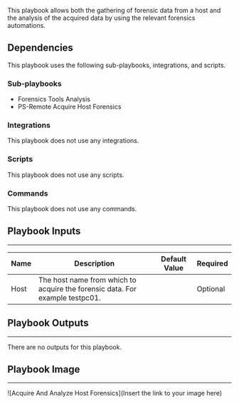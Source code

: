 This playbook allows both the gathering of forensic data from a host and the analysis of the acquired data by using the relevant forensics automations.

## Dependencies
This playbook uses the following sub-playbooks, integrations, and scripts.

### Sub-playbooks
* Forensics Tools Analysis
* PS-Remote Acquire Host Forensics

### Integrations
This playbook does not use any integrations.

### Scripts
This playbook does not use any scripts.

### Commands
This playbook does not use any commands.

## Playbook Inputs
---

| **Name** | **Description** | **Default Value** | **Required** |
| --- | --- | --- | --- |
| Host | The host name from which to acquire the forensic data. For example testpc01.  |  | Optional |

## Playbook Outputs
---
There are no outputs for this playbook.

## Playbook Image
---
![Acquire And Analyze Host Forensics](Insert the link to your image here)